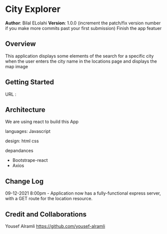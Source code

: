 # City Explorer

**Author**: Bilal ELolahi 
**Version**: 1.0.0 (increment the patch/fix version number if you make more commits past your first submission)
Finish the app featuer

## Overview
<!-- Provide a high level overview of what this application is and why you are building it, beyond the fact that it's an assignment for this class. (i.e. What's your problem domain?) -->
This application displays some elements of the search for a specific city when the user enters the city name in the locations page and displays the map image



## Getting Started
<!-- What are the steps that a user must take in order to build this app on their own machine and get it running? -->
URL : 


## Architecture
<!-- Provide a detailed description of the application design. What technologies (languages, libraries, etc) you're using, and any other relevant design information. -->

We are using react to build this App

languages:
Javascript

design:
 html css


 depandances
- Bootstrape-react
- Axios 



## Change Log
<!-- Use this area to document the iterative changes made to your application as each feature is successfully implemented. Use time stamps. Here's an example:

01-01-2001 4:59pm - Application now has a fully-functional express server, with a GET route for the location resource. -->
09-12-2021 8:00pm - Application now has a fully-functional express server, with a GET route for the location resource.

## Credit and Collaborations


<!-- Give credit (and a link) to other people or resources that helped you build this application. -->
Yousef Alramli
https://github.com/yousef-alramli
